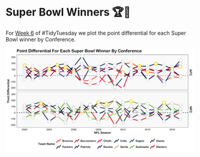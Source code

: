 
# Super Bowl Winners 🏆🏈

For
[Week 6](https://github.com/rfordatascience/tidytuesday/blob/master/data/2020/2020-02-04/readme.md)
of \#TidyTuesday we plot the point differential for each Super Bowl
winner by Conference.

<img src="nfl_sb_winners.png" width="3000" />
